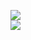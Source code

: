 [![](https://img.shields.io/badge/Made%20With-Github%20Spray-lightgrey.svg?style=for-the-badge&logo=github)](https://github.com/Annihil/github-spray#5459)  
[![](https://i.imgur.com/2DrTn0Z.gif)](https://github.com/Annihil/github-spray)